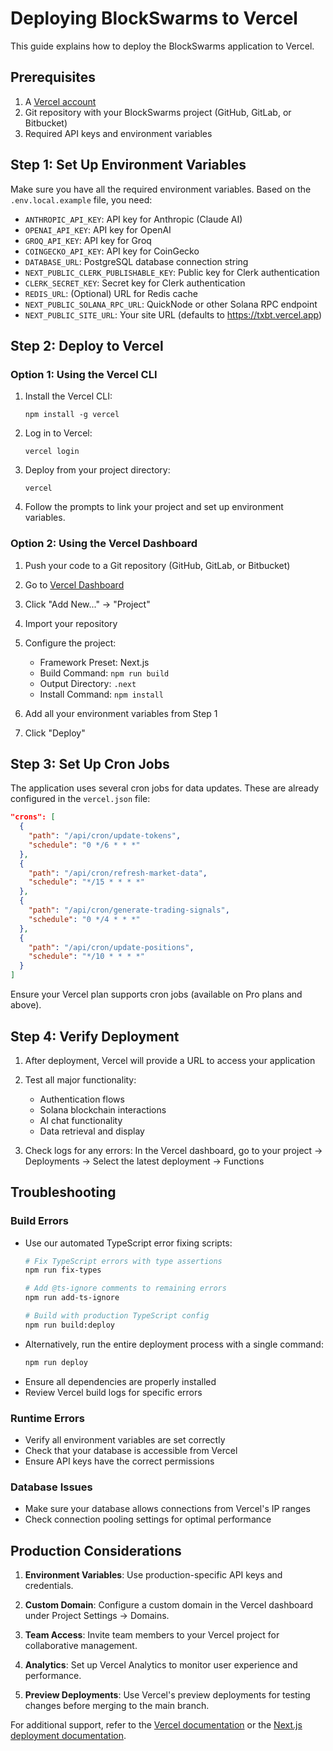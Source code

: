 # Deploying BlockSwarms to Vercel

This guide explains how to deploy the BlockSwarms application to Vercel.

## Prerequisites

1. A [Vercel account](https://vercel.com/signup)
2. Git repository with your BlockSwarms project (GitHub, GitLab, or Bitbucket)
3. Required API keys and environment variables

## Step 1: Set Up Environment Variables

Make sure you have all the required environment variables. Based on the `.env.local.example` file, you need:

- `ANTHROPIC_API_KEY`: API key for Anthropic (Claude AI)
- `OPENAI_API_KEY`: API key for OpenAI
- `GROQ_API_KEY`: API key for Groq
- `COINGECKO_API_KEY`: API key for CoinGecko
- `DATABASE_URL`: PostgreSQL database connection string
- `NEXT_PUBLIC_CLERK_PUBLISHABLE_KEY`: Public key for Clerk authentication
- `CLERK_SECRET_KEY`: Secret key for Clerk authentication
- `REDIS_URL`: (Optional) URL for Redis cache
- `NEXT_PUBLIC_SOLANA_RPC_URL`: QuickNode or other Solana RPC endpoint
- `NEXT_PUBLIC_SITE_URL`: Your site URL (defaults to https://txbt.vercel.app)

## Step 2: Deploy to Vercel

### Option 1: Using the Vercel CLI

1. Install the Vercel CLI:
   ```
   npm install -g vercel
   ```

2. Log in to Vercel:
   ```
   vercel login
   ```

3. Deploy from your project directory:
   ```
   vercel
   ```

4. Follow the prompts to link your project and set up environment variables.

### Option 2: Using the Vercel Dashboard

1. Push your code to a Git repository (GitHub, GitLab, or Bitbucket)

2. Go to [Vercel Dashboard](https://vercel.com/dashboard)

3. Click "Add New..." → "Project"

4. Import your repository

5. Configure the project:
   - Framework Preset: Next.js
   - Build Command: `npm run build`
   - Output Directory: `.next`
   - Install Command: `npm install`

6. Add all your environment variables from Step 1

7. Click "Deploy"

## Step 3: Set Up Cron Jobs

The application uses several cron jobs for data updates. These are already configured in the `vercel.json` file:

```json
"crons": [
  {
    "path": "/api/cron/update-tokens",
    "schedule": "0 */6 * * *"
  },
  {
    "path": "/api/cron/refresh-market-data",
    "schedule": "*/15 * * * *"
  },
  {
    "path": "/api/cron/generate-trading-signals",
    "schedule": "0 */4 * * *"
  },
  {
    "path": "/api/cron/update-positions",
    "schedule": "*/10 * * * *"
  }
]
```

Ensure your Vercel plan supports cron jobs (available on Pro plans and above).

## Step 4: Verify Deployment

1. After deployment, Vercel will provide a URL to access your application

2. Test all major functionality:
   - Authentication flows
   - Solana blockchain interactions
   - AI chat functionality
   - Data retrieval and display

3. Check logs for any errors: In the Vercel dashboard, go to your project → Deployments → Select the latest deployment → Functions

## Troubleshooting

### Build Errors
- Use our automated TypeScript error fixing scripts:
  ```bash
  # Fix TypeScript errors with type assertions
  npm run fix-types
  
  # Add @ts-ignore comments to remaining errors
  npm run add-ts-ignore
  
  # Build with production TypeScript config
  npm run build:deploy
  ```
- Alternatively, run the entire deployment process with a single command:
  ```bash
  npm run deploy
  ```
- Ensure all dependencies are properly installed
- Review Vercel build logs for specific errors

### Runtime Errors
- Verify all environment variables are set correctly
- Check that your database is accessible from Vercel
- Ensure API keys have the correct permissions

### Database Issues
- Make sure your database allows connections from Vercel's IP ranges
- Check connection pooling settings for optimal performance

## Production Considerations

1. **Environment Variables**: Use production-specific API keys and credentials.

2. **Custom Domain**: Configure a custom domain in the Vercel dashboard under Project Settings → Domains.

3. **Team Access**: Invite team members to your Vercel project for collaborative management.

4. **Analytics**: Set up Vercel Analytics to monitor user experience and performance.

5. **Preview Deployments**: Use Vercel's preview deployments for testing changes before merging to the main branch.

For additional support, refer to the [Vercel documentation](https://vercel.com/docs) or the [Next.js deployment documentation](https://nextjs.org/docs/deployment).

